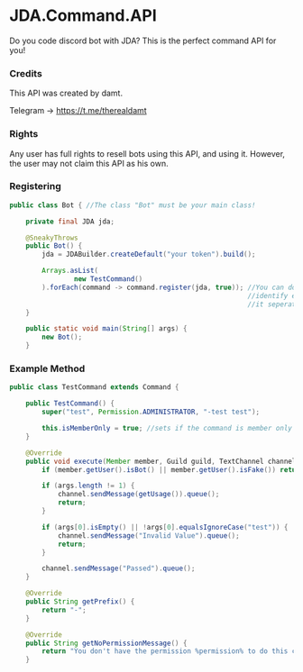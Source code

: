# JDA.Command.API
Do you code discord bot with JDA? This is the perfect command API for you!

### Credits
This API was created by damt.

Telegram -> https://t.me/therealdamt

### Rights
Any user has full rights to resell bots using this API, and using it.
However, the user may not claim this API as his own.

### Registering

```java
public class Bot { //The class "Bot" must be your main class!

    private final JDA jda;

    @SneakyThrows
    public Bot() {
        jda = JDABuilder.createDefault("your token").build();

        Arrays.asList(
                new TestCommand()
        ).forEach(command -> command.register(jda, true)); //You can do it like this or you can 
                                                           //identify each command and register 
                                                           //it seperately
    }

    public static void main(String[] args) {
        new Bot();
    }
```

### Example Method

```java
public class TestCommand extends Command {

    public TestCommand() {
        super("test", Permission.ADMINISTRATOR, "-test test");

        this.isMemberOnly = true; //sets if the command is member only
    }

    @Override
    public void execute(Member member, Guild guild, TextChannel channel, String[] args) {
        if (member.getUser().isBot() || member.getUser().isFake()) return;

        if (args.length != 1) {
            channel.sendMessage(getUsage()).queue();
            return;
        }

        if (args[0].isEmpty() || !args[0].equalsIgnoreCase("test")) {
            channel.sendMessage("Invalid Value").queue();
            return;
        }

        channel.sendMessage("Passed").queue();
    }

    @Override
    public String getPrefix() {
        return "-";
    }

    @Override
    public String getNoPermissionMessage() {
        return "You don't have the permission %permission% to do this command!";
    }
```
